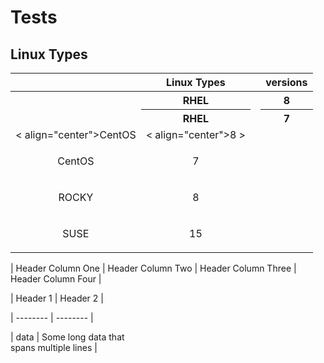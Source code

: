 # Tests

## Linux Types

| <th align="center">Linux Types</th> |<th align="center">versions</th>|
|:------------------------------------|:-------------------------------|
|  <th align="center">RHEL</th>       | <th align="center">8</th>      |
|  <th align="center">RHEL</th>       | <th align="center">7</th>      |
|  < align="center">CentOS            | < align="center">8    >        |
|  <p align="center">CentOS</p>     | <p align="center">7</p>      |
|  <p align="center">ROCKY</p>      | <p align="center">8</p>      |
|  <p align="center">SUSE</p>       | <p align="center">15</p>     |


| Header Column One | Header Column Two | Header Column Three | Header Column Four |

| Header 1  | Header 2 |

| --------  | -------- |

| data      | Some long data that <br /> spans multiple lines |
